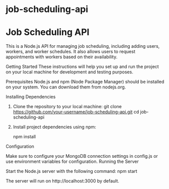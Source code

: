 # job-scheduling-api
# Job Scheduling API

This is a Node.js API for managing job scheduling, including adding users, workers, and worker schedules. It also allows users to request appointments with workers based on their availability.

Getting Started
These instructions will help you set up and run the project on your local machine for development and testing purposes.

Prerequisites
Node.js and npm (Node Package Manager) should be installed on your system. You can download them from nodejs.org.

Installing Dependencies
1. Clone the repository to your local machine:
    git clone https://github.com/your-username/job-scheduling-api.git
cd job-scheduling-api

2. Install project dependencies using npm:

    npm install

Configuration

Make sure to configure your MongoDB connection settings in config.js or use environment variables for configuration.
Running the Server

Start the Node.js server with the following command: npm start

The server will run on http://localhost:3000 by default.

